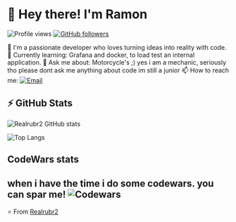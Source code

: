 # 👋 Hey there! I'm Ramon

![Profile views](https://komarev.com/ghpvc/?username=Realrubr2&color=blueviolet&style=flat)
[![GitHub followers](https://img.shields.io/github/followers/Realrubr2?label=Follow&style=social)](https://github.com/Realrubr2)

🚀 I'm a passionate developer who loves turning ideas into reality with code.  
🌱 Currently learning: Grafana and docker, to load test an internal application.
💬 Ask me about: Motorcycle's ;) yes i am a mechanic, seriously tho please dont ask me anything about code im still a junior 
📫 How to reach me:   [![Email](https://img.shields.io/badge/ramon.iroomo19%40gmail.com-blue?style=flat-square&logo=gmail)](mailto:ramon.iroomo19@gmail.com)
## ⚡ GitHub Stats

![Realrubr2 GitHub stats](https://github-readme-stats.vercel.app/api?username=Realrubr2&show_icons=true&theme=radical&hide_border=true)

![Top Langs](https://github-readme-stats.vercel.app/api/top-langs/?username=Realrubr2&layout=compact&theme=radical&hide_border=true)

## CodeWars stats
when i have the time i do some codewars. you can spar me!
![Codewars](https://github.r2v.ch/codewars?user=Realrubr2&stroke=COLOR)
---

⭐️ From [Realrubr2](https://github.com/Realrubr2)

